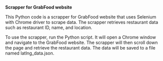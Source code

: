 **Scrapper for GrabFood website**

This Python code is a scrapper for GrabFood website that uses Selenium with Chrome driver to scrape data. The scrapper retrieves restaurant data such as restaurant ID, name, and location.

To use the scrapper, run the Python script. It will open a Chrome window and navigate to the GrabFood website. The scrapper will then scroll down the page and retrieve the restaurant data. The data will be saved to a file named latlng_data.json.
